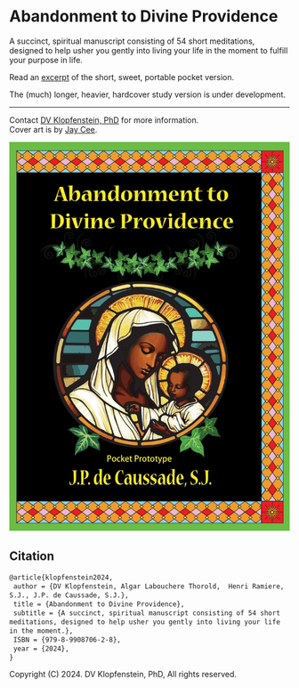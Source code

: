 # Abandonment to Divine Providence
A succinct, spiritual manuscript consisting of 54 short meditations,
designed to help usher you gently into living your life in the moment
to fulfill your purpose in life.

Read an [excerpt](https://dvklopfenstein.github.io/abandonment/doc/excerpt.pdf) of the short, sweet, portable pocket version.

The (much) longer, heavier, hardcover study version is under development.

---
Contact <a href="mailto:dvklopfenstein@protonmail.com">DV Klopfenstein, PhD</a> for more information.    
Cover art is by <a href="mailto:iyanna.cj.conix@gmail.com">Jay Cee</a>.    

<p align="center"><img src="https://github.com/dvklopfenstein/abandonment/raw/main/doc/images/cover_front.jpg" alt="abandonment" width="600"/></p>

## Citation
```
@article{klopfenstein2024,
 author = {DV Klopfenstein, Algar Labouchere Thorold,  Henri Ramiere, S.J., J.P. de Caussade, S.J.},
 title = {Abandonment to Divine Providence},
 subtitle = {A succinct, spiritual manuscript consisting of 54 short meditations, designed to help usher you gently into living your life in the moment.},
 ISBN = {979-8-9908706-2-8},
 year = {2024},
}
```

Copyright (C) 2024. DV Klopfenstein, PhD, All rights reserved.
